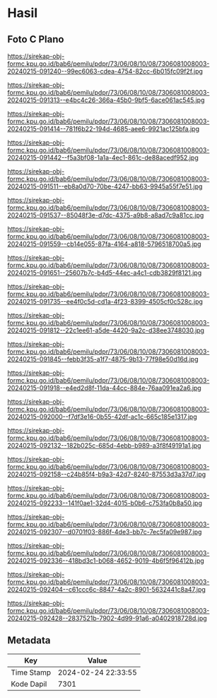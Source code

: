# Hasil

## Foto C Plano

https://sirekap-obj-formc.kpu.go.id/bab6/pemilu/pdpr/73/06/08/10/08/7306081008003-20240215-091240--99ec6063-cdea-4754-82cc-6b015fc09f2f.jpg

https://sirekap-obj-formc.kpu.go.id/bab6/pemilu/pdpr/73/06/08/10/08/7306081008003-20240215-091313--e4bc4c26-366a-45b0-9bf5-6ace061ac545.jpg

https://sirekap-obj-formc.kpu.go.id/bab6/pemilu/pdpr/73/06/08/10/08/7306081008003-20240215-091414--781f6b22-194d-4685-aee6-9921ac125bfa.jpg

https://sirekap-obj-formc.kpu.go.id/bab6/pemilu/pdpr/73/06/08/10/08/7306081008003-20240215-091442--f5a3bf08-1a1a-4ec1-861c-de88acedf952.jpg

https://sirekap-obj-formc.kpu.go.id/bab6/pemilu/pdpr/73/06/08/10/08/7306081008003-20240215-091511--eb8a0d70-70be-4247-bb63-9945a55f7e51.jpg

https://sirekap-obj-formc.kpu.go.id/bab6/pemilu/pdpr/73/06/08/10/08/7306081008003-20240215-091537--85048f3e-d7dc-4375-a9b8-a8ad7c9a81cc.jpg

https://sirekap-obj-formc.kpu.go.id/bab6/pemilu/pdpr/73/06/08/10/08/7306081008003-20240215-091559--cb14e055-87fa-4164-a818-5796518700a5.jpg

https://sirekap-obj-formc.kpu.go.id/bab6/pemilu/pdpr/73/06/08/10/08/7306081008003-20240215-091651--25607b7c-b4d5-44ec-a4c1-cdb3829f8121.jpg

https://sirekap-obj-formc.kpu.go.id/bab6/pemilu/pdpr/73/06/08/10/08/7306081008003-20240215-091735--ee4f0c5d-cd1a-4f23-8399-4505cf0c528c.jpg

https://sirekap-obj-formc.kpu.go.id/bab6/pemilu/pdpr/73/06/08/10/08/7306081008003-20240215-091812--22c1ee61-a5de-4420-9a2c-d38ee3748030.jpg

https://sirekap-obj-formc.kpu.go.id/bab6/pemilu/pdpr/73/06/08/10/08/7306081008003-20240215-091845--febb3f35-a1f7-4875-9b13-77f98e50d16d.jpg

https://sirekap-obj-formc.kpu.go.id/bab6/pemilu/pdpr/73/06/08/10/08/7306081008003-20240215-091918--e4ed2d8f-11da-44cc-884e-76aa091ea2a6.jpg

https://sirekap-obj-formc.kpu.go.id/bab6/pemilu/pdpr/73/06/08/10/08/7306081008003-20240215-092000--f7df3e16-0b55-42df-ac1c-665c185e1317.jpg

https://sirekap-obj-formc.kpu.go.id/bab6/pemilu/pdpr/73/06/08/10/08/7306081008003-20240215-092132--182b025c-685d-4ebb-b989-a3f8f49191a1.jpg

https://sirekap-obj-formc.kpu.go.id/bab6/pemilu/pdpr/73/06/08/10/08/7306081008003-20240215-092158--c24b85f4-b9a3-42d7-8240-87553d3a37d7.jpg

https://sirekap-obj-formc.kpu.go.id/bab6/pemilu/pdpr/73/06/08/10/08/7306081008003-20240215-092233--141f0ae1-32d4-4015-b0b6-c753fa0b8a50.jpg

https://sirekap-obj-formc.kpu.go.id/bab6/pemilu/pdpr/73/06/08/10/08/7306081008003-20240215-092307--d0701f03-886f-4de3-bb7c-7ec5fa09e987.jpg

https://sirekap-obj-formc.kpu.go.id/bab6/pemilu/pdpr/73/06/08/10/08/7306081008003-20240215-092336--418bd3c1-b068-4652-9019-4b6f5f96412b.jpg

https://sirekap-obj-formc.kpu.go.id/bab6/pemilu/pdpr/73/06/08/10/08/7306081008003-20240215-092404--c61ccc6c-8847-4a2c-8901-5632441c8a47.jpg

https://sirekap-obj-formc.kpu.go.id/bab6/pemilu/pdpr/73/06/08/10/08/7306081008003-20240215-092428--2837521b-7902-4d99-91a6-a0402918728d.jpg


## Metadata

| Key        | Value               |
| ---------- | ------------------- |
| Time Stamp | 2024-02-24 22:33:55 |
| Kode Dapil | 7301                |



